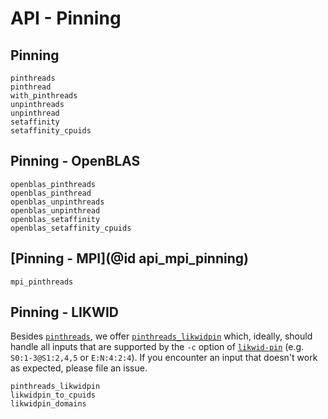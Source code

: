# API - Pinning

## Pinning

```@docs
pinthreads
pinthread
with_pinthreads
unpinthreads
unpinthread
setaffinity
setaffinity_cpuids
```

## Pinning - OpenBLAS
```@docs
openblas_pinthreads
openblas_pinthread
openblas_unpinthreads
openblas_unpinthread
openblas_setaffinity
openblas_setaffinity_cpuids
```

## [Pinning - MPI](@id api_mpi_pinning)

```@docs
mpi_pinthreads
```

## Pinning - LIKWID

Besides [`pinthreads`](@ref), we offer [`pinthreads_likwidpin`](@ref) which, ideally, should handle all inputs that are supported by the `-c` option of [`likwid-pin`](https://github.com/RRZE-HPC/likwid/wiki/Likwid-Pin) (e.g. `S0:1-3@S1:2,4,5` or `E:N:4:2:4`). If you encounter an input that doesn't work as expected, please file an issue.

```@docs
pinthreads_likwidpin
likwidpin_to_cpuids
likwidpin_domains
```
